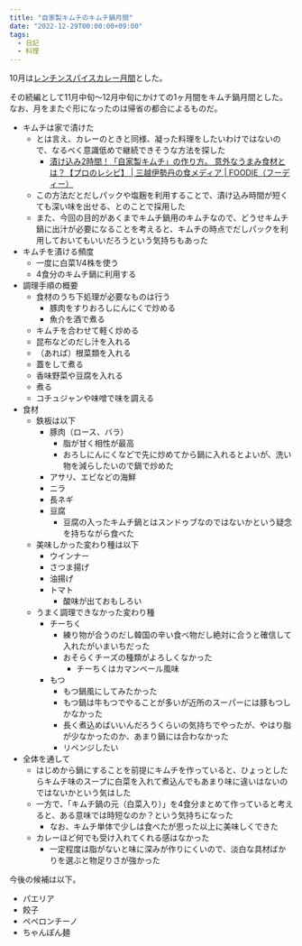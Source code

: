 ```yaml
---
title: "自家製キムチのキムチ鍋月間"
date: "2022-12-29T00:00:00+09:00"
tags:
  - 日記
  - 料理
---
```


10月は[レンチンスパイスカレー月間](/posts/2022/11/02/spiced-curry-month-with-a-microwave-oven/)とした。

その続編として11月中旬〜12月中旬にかけての1ヶ月間をキムチ鍋月間とした。なお、月をまたぐ形になったのは帰省の都合によるものだ。

- キムチは家で漬けた
  - とは言え、カレーのときと同様、凝った料理をしたいわけではないので、なるべく意識低めで継続できそうな方法を探した
    - [漬け込み2時間！「自家製キムチ」の作り方。 意外なうまみ食材とは？【プロのレシピ】 | 三越伊勢丹の食メディア | FOODIE（フーディー）](https://mi-journey.jp/foodie/31981/)
  - この方法だとだしパックや塩麹を利用することで、漬け込み時間が短くても深い味を出せる、とのことで採用した
  - また、今回の目的があくまでキムチ鍋用のキムチなので、どうせキムチ鍋に出汁が必要になることを考えると、キムチの時点でだしパックを利用しておいてもいいだろうという気持ちもあった
- キムチを漬ける頻度
  - 一度に白菜1/4株を使う
  - 4食分のキムチ鍋に利用する
- 調理手順の概要
  - 食材のうち下処理が必要なものは行う
    - 豚肉をすりおろしにんにくで炒める
    - 魚介を酒で煮る
  - キムチを合わせて軽く炒める
  - 昆布などのだし汁を入れる
  - （あれば）根菜類を入れる
  - 蓋をして煮る
  - 香味野菜や豆腐を入れる
  - 煮る
  - コチュジャンや味噌で味を調える
- 食材
  - 鉄板は以下
    - 豚肉（ロース、バラ）
      - 脂が甘く相性が最高
      - おろしにんにくなどで先に炒めてから鍋に入れるとよいが、洗い物を減らしたいので鍋で炒めた
    - アサリ、エビなどの海鮮
    - ニラ
    - 長ネギ
    - 豆腐
      - 豆腐の入ったキムチ鍋とはスンドゥブなのではないかという疑念を持ちながら食べた
  - 美味しかった変わり種は以下
    - ウインナー
    - さつま揚げ
    - 油揚げ
    - トマト
      - 酸味が出ておもしろい
  - うまく調理できなかった変わり種
    - チーちく
      - 練り物が合うのだし韓国の辛い食べ物だし絶対に合うと確信して入れたがいまいちだった
      - おそらくチーズの種類がよろしくなかった
        - チーちくはカマンベール風味
    - もつ
      - もつ鍋風にしてみたかった
      - もつ鍋は牛もつでやることが多いが近所のスーパーには豚もつしかなかった
      - 長く煮込めばいいんだろうくらいの気持ちでやったが、やはり脂が少なかったのか、あまり鍋には合わなかった
      - リベンジしたい
- 全体を通して
  - はじめから鍋にすることを前提にキムチを作っていると、ひょっとしたらキムチ味のスープに白菜を入れて煮込んでもあまり味に違いはないのではないかという気はした
  - 一方で、「キムチ鍋の元（白菜入り）」を4食分まとめて作っていると考えると、ある意味では時短なのか？という気持ちになった
    - なお、キムチ単体で少しは食べたが思った以上に美味しくできた
  - カレーほど何でも受け入れてくれる感はなかった
    - 一定程度は脂がないと味に深みが作りにくいので、淡白な具材ばかりを選ぶと物足りさが強かった

今後の候補は以下。

- パエリア
- 餃子
- ペペロンチーノ
- ちゃんぽん麺
